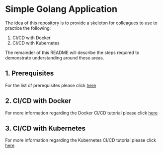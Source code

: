 # Simple Golang Application

The idea of this repository is to provide a skeleton for colleagues to use to practice the following:

1. CI/CD with Docker
2. CI/CD with Kubernetes

The remainder of this README will describe the steps required to demonstrate understanding around these areas.

## 1. Prerequisites

For the list of prerequisites please click [here](docs/prerequisites.md)

## 2. CI/CD with Docker

For more information regarding the Docker CI/CD tutorial please click [here](docs/docker-workflow.md)

## 3. CI/CD with Kubernetes

For more information regarding the Kubernetes CI/CD tutorial please click [here](docs/kubernetes-workflow.md)